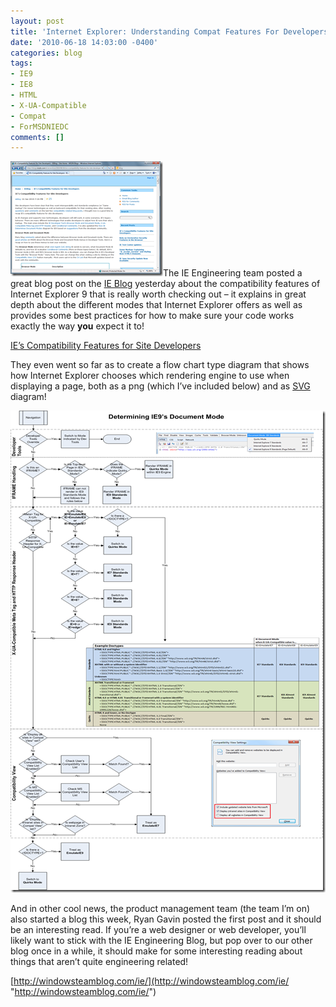 ```yaml
---
layout: post
title: 'Internet Explorer: Understanding Compat Features For Developers'
date: '2010-06-18 14:03:00 -0400'
categories: blog
tags:
- IE9
- IE8
- HTML
- X-UA-Compatible
- Compat
- ForMSDNIEDC
comments: []
---
```


[![IE9DocMode](/assets/IE9DocMode.png "IE9DocMode")](http://blogs.msdn.com/b/ie/archive/2010/06/16/ie-s-compatibility-features-for-site-developers.aspx)The IE Engineering team posted a great blog post on the [IE Blog](http://blogs.msdn.com/ie) yesterday about the compatibility features of Internet Explorer 9 that is really worth checking out – it explains in great depth about the different modes that Internet Explorer offers as well as provides some best practices for how to make sure your code works exactly the way **you** expect it to!

[IE’s Compatibility Features for Site Developers](http://blogs.msdn.com/b/ie/archive/2010/06/16/ie-s-compatibility-features-for-site-developers.aspx)

They even went so far as to create a flow chart type diagram that shows how Internet Explorer chooses which rendering engine to use when displaying a page, both as a png (which I’ve included below) and as [SVG](http://ieblog.members.winisp.net/misc/How%20IE9%20Determines%20Document%20Mode.svg) diagram! 

[![IE9DocModeFlowChart](/assets/IE9DocModeFlowChart_thumb.png "IE9DocModeFlowChart")](/assets/IE9DocModeFlowChart.png)

And in other cool news, the product management team (the team I’m on) also started a blog this week, Ryan Gavin posted the first post and it should be an interesting read. If you’re a web designer or web developer, you’ll likely want to stick with the IE Engineering Blog, but pop over to our other blog once in a while, it should make for some interesting reading about things that aren’t quite engineering related! 

[http://windowsteamblog.com/ie/](http://windowsteamblog.com/ie/ "http://windowsteamblog.com/ie/")